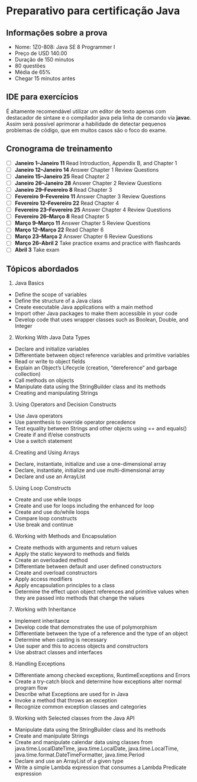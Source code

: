 # Preparativo para certificação Java

## Informações sobre a prova
* Nome: 1Z0-808: Java SE 8 Programmer I
* Preço de  USD 140.00
* Duração de 150 minutos
* 80 questões
* Média de 65%
* Chegar 15 minutos antes

## IDE para exercícios

É altamente recomendável utilizar um editor de texto apenas com destacador de sintaxe e o compilador java pela linha de comando via **javac**. Assim será possível aprimorar a habilidade de detectar pequenos problemas de código, que em muitos casos são o foco do exame.

## Cronograma de treinamento
- [ ] **Janeiro 1–Janeiro 11** Read Introduction, Appendix B, and Chapter 1
- [ ] **Janeiro 12–Janeiro 14** Answer Chapter 1 Review Questions
- [ ] **Janeiro 15–Janeiro 25** Read Chapter 2
- [ ] **Janeiro 26–Janeiro 28** Answer Chapter 2 Review Questions
- [ ] **Janeiro 29–Fevereiro 8** Read Chapter 3
- [ ] **Fevereiro 9–Fevereiro 11** Answer Chapter 3 Review Questions
- [ ] **Fevereiro 12–Fevereiro 22** Read Chapter 4
- [ ] **Fevereiro 23–Fevereiro 25** Answer Chapter 4 Review Questions
- [ ] **Fevereiro 26–Março 8** Read Chapter 5
- [ ] **Março 9–Março 11** Answer Chapter 5 Review Questions
- [ ] **Março 12–Março 22** Read Chapter 6
- [ ] **Março 23–Março 2** Answer Chapter 6 Review Questions
- [ ] **Março 26–Abril 2** Take practice exams and practice with flashcards
- [ ] **Abril 3** Take exam

## Tópicos abordados

1. Java Basics
* Define the scope of variables
* Define the structure of a Java class
* Create executable Java applications with a main method
* Import other Java packages to make them accessible in your code
* Develop code that uses wrapper classes such as Boolean, Double, and Integer

2. Working With Java Data Types
* Declare and initialize variables
* Differentiate between object reference variables and primitive variables
* Read or write to object fields
* Explain an Object’s Lifecycle (creation, “dereference” and garbage
collection)
* Call methods on objects
* Manipulate data using the StringBuilder class and its methods
* Creating and manipulating Strings

3. Using Operators and Decision Constructs
* Use Java operators
* Use parenthesis to override operator precedence
* Test equality between Strings and other objects using == and equals()
* Create if and if/else constructs
* Use a switch statement

4. Creating and Using Arrays
* Declare, instantiate, initialize and use a one-dimensional array
* Declare, instantiate, initialize and use multi-dimensional array
* Declare and use an ArrayList

5. Using Loop Constructs
* Create and use while loops
* Create and use for loops including the enhanced for loop
* Create and use do/while loops
* Compare loop constructs
* Use break and continue

6. Working with Methods and Encapsulation
* Create methods with arguments and return values
* Apply the static keyword to methods and fields
* Create an overloaded method
* Differentiate between default and user defined constructors
* Create and overload constructors
* Apply access modifiers
* Apply encapsulation principles to a class
* Determine the effect upon object references and primitive values when they are passed into methods that change the values

7. Working with Inheritance
* Implement inheritance
* Develop code that demonstrates the use of polymorphism
* Differentiate between the type of a reference and the type of an object
* Determine when casting is necessary
* Use super and this to access objects and constructors
* Use abstract classes and interfaces

8. Handling Exceptions
* Differentiate among checked exceptions, RuntimeExceptions and Errors
* Create a try-catch block and determine how exceptions alter normal program flow
* Describe what Exceptions are used for in Java
* Invoke a method that throws an exception
* Recognize common exception classes and categories

9. Working with Selected classes from the Java API
* Manipulate data using the StringBuilder class and its methods
* Create and manipulate Strings
* Create and manipulate calendar data using classes from java.time.LocalDateTime,  java.time.LocalDate, java.time.LocalTime, java.time.format.DateTimeFormatter, java.time.Period
* Declare and use an ArrayList of a given type 
* Write a simple Lambda expression that consumes a Lambda Predicate expression